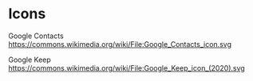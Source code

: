 # Icons

Google Contacts
https://commons.wikimedia.org/wiki/File:Google_Contacts_icon.svg

Google Keep
https://commons.wikimedia.org/wiki/File:Google_Keep_icon_(2020).svg